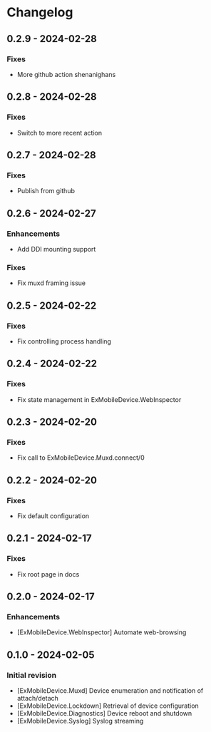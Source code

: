 # Changelog

## 0.2.9 - 2024-02-28

### Fixes

  * More github action shenanighans

## 0.2.8 - 2024-02-28

### Fixes

  * Switch to more recent action


## 0.2.7 - 2024-02-28

### Fixes

  * Publish from github


## 0.2.6 - 2024-02-27

### Enhancements

  * Add DDI mounting support

### Fixes

  * Fix muxd framing issue

## 0.2.5 - 2024-02-22

### Fixes

  * Fix controlling process handling

## 0.2.4 - 2024-02-22

### Fixes

  * Fix state management in ExMobileDevice.WebInspector

## 0.2.3 - 2024-02-20

### Fixes

  * Fix call to ExMobileDevice.Muxd.connect/0

## 0.2.2 - 2024-02-20

### Fixes

  * Fix default configuration

## 0.2.1 - 2024-02-17

### Fixes

  * Fix root page in docs

## 0.2.0 - 2024-02-17

### Enhancements

  * [ExMobileDevice.WebInspector] Automate web-browsing

## 0.1.0 - 2024-02-05

### Initial revision

  * [ExMobileDevice.Muxd] Device enumeration and notification of attach/detach
  * [ExMobileDevice.Lockdown] Retrieval of device configuration
  * [ExMobileDevice.Diagnostics] Device reboot and shutdown
  * [ExMobileDevice.Syslog] Syslog streaming

